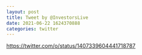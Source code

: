 ```yaml
--- 
layout: post 
title: Tweet by @InvestorsLive 
date: 2021-06-22 1624370888 
categories: twitter 
--- 
```

https://twitter.com/o/status/1407339604441718787